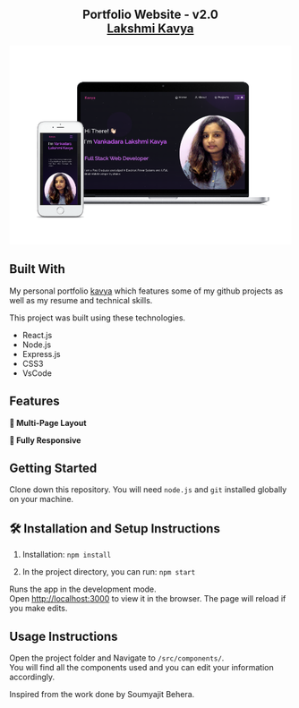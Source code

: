 <h2 align="center">
  Portfolio Website - v2.0<br/>
  <a href="https://github.com/kavya-2021/kavya-portfolio" target="_blank">Lakshmi Kavya</a>
</h2>
<div align="center">
  <img alt="Demo" src="./Images/readme-img1.png" />
</div>

## Built With

My personal portfolio <a href="https://lakshmi-kavya-v-portfolio.netlify.app/" target="_blank">kavya</a> which features some of my github projects as well as my resume and technical skills.<br/>

This project was built using these technologies.

- React.js
- Node.js
- Express.js
- CSS3
- VsCode


## Features

**📖 Multi-Page Layout**

**📱 Fully Responsive**

## Getting Started

Clone down this repository. You will need `node.js` and `git` installed globally on your machine.

## 🛠 Installation and Setup Instructions

1. Installation: `npm install`

2. In the project directory, you can run: `npm start`

Runs the app in the development mode.\
Open [http://localhost:3000](http://localhost:3000) to view it in the browser.
The page will reload if you make edits.

## Usage Instructions

Open the project folder and Navigate to `/src/components/`. <br/>
You will find all the components used and you can edit your information accordingly.


Inspired from the work done by Soumyajit Behera.
